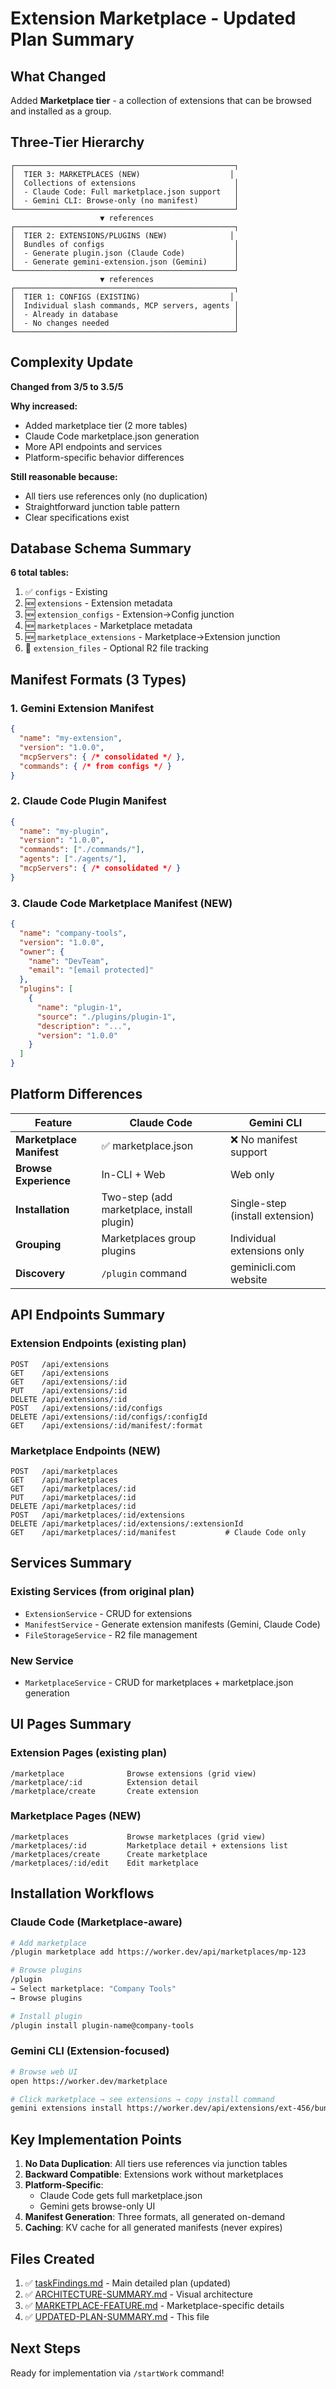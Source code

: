 # Extension Marketplace - Updated Plan Summary

## What Changed

Added **Marketplace tier** - a collection of extensions that can be browsed and installed as a group.

## Three-Tier Hierarchy

```
┌─────────────────────────────────────────────────┐
│  TIER 3: MARKETPLACES (NEW)                    │
│  Collections of extensions                      │
│  - Claude Code: Full marketplace.json support   │
│  - Gemini CLI: Browse-only (no manifest)        │
└─────────────────────────────────────────────────┘
                    ▼ references
┌─────────────────────────────────────────────────┐
│  TIER 2: EXTENSIONS/PLUGINS (NEW)              │
│  Bundles of configs                             │
│  - Generate plugin.json (Claude Code)           │
│  - Generate gemini-extension.json (Gemini)      │
└─────────────────────────────────────────────────┘
                    ▼ references
┌─────────────────────────────────────────────────┐
│  TIER 1: CONFIGS (EXISTING)                    │
│  Individual slash commands, MCP servers, agents │
│  - Already in database                          │
│  - No changes needed                            │
└─────────────────────────────────────────────────┘
```

## Complexity Update

**Changed from 3/5 to 3.5/5**

**Why increased:**
- Added marketplace tier (2 more tables)
- Claude Code marketplace.json generation
- More API endpoints and services
- Platform-specific behavior differences

**Still reasonable because:**
- All tiers use references only (no duplication)
- Straightforward junction table pattern
- Clear specifications exist

## Database Schema Summary

**6 total tables:**
1. ✅ `configs` - Existing
2. 🆕 `extensions` - Extension metadata
3. 🆕 `extension_configs` - Extension→Config junction
4. 🆕 `marketplaces` - Marketplace metadata
5. 🆕 `marketplace_extensions` - Marketplace→Extension junction
6. 🔧 `extension_files` - Optional R2 file tracking

## Manifest Formats (3 Types)

### 1. Gemini Extension Manifest
```json
{
  "name": "my-extension",
  "version": "1.0.0",
  "mcpServers": { /* consolidated */ },
  "commands": { /* from configs */ }
}
```

### 2. Claude Code Plugin Manifest
```json
{
  "name": "my-plugin",
  "version": "1.0.0",
  "commands": ["./commands/"],
  "agents": ["./agents/"],
  "mcpServers": { /* consolidated */ }
}
```

### 3. Claude Code Marketplace Manifest (NEW)
```json
{
  "name": "company-tools",
  "version": "1.0.0",
  "owner": {
    "name": "DevTeam",
    "email": "[email protected]"
  },
  "plugins": [
    {
      "name": "plugin-1",
      "source": "./plugins/plugin-1",
      "description": "...",
      "version": "1.0.0"
    }
  ]
}
```

## Platform Differences

| Feature | Claude Code | Gemini CLI |
|---------|-------------|------------|
| **Marketplace Manifest** | ✅ marketplace.json | ❌ No manifest support |
| **Browse Experience** | In-CLI + Web | Web only |
| **Installation** | Two-step (add marketplace, install plugin) | Single-step (install extension) |
| **Grouping** | Marketplaces group plugins | Individual extensions only |
| **Discovery** | `/plugin` command | geminicli.com website |

## API Endpoints Summary

### Extension Endpoints (existing plan)
```
POST   /api/extensions
GET    /api/extensions
GET    /api/extensions/:id
PUT    /api/extensions/:id
DELETE /api/extensions/:id
POST   /api/extensions/:id/configs
DELETE /api/extensions/:id/configs/:configId
GET    /api/extensions/:id/manifest/:format
```

### Marketplace Endpoints (NEW)
```
POST   /api/marketplaces
GET    /api/marketplaces
GET    /api/marketplaces/:id
PUT    /api/marketplaces/:id
DELETE /api/marketplaces/:id
POST   /api/marketplaces/:id/extensions
DELETE /api/marketplaces/:id/extensions/:extensionId
GET    /api/marketplaces/:id/manifest           # Claude Code only
```

## Services Summary

### Existing Services (from original plan)
- `ExtensionService` - CRUD for extensions
- `ManifestService` - Generate extension manifests (Gemini, Claude Code)
- `FileStorageService` - R2 file management

### New Service
- `MarketplaceService` - CRUD for marketplaces + marketplace.json generation

## UI Pages Summary

### Extension Pages (existing plan)
```
/marketplace              Browse extensions (grid view)
/marketplace/:id          Extension detail
/marketplace/create       Create extension
```

### Marketplace Pages (NEW)
```
/marketplaces             Browse marketplaces (grid view)
/marketplaces/:id         Marketplace detail + extensions list
/marketplaces/create      Create marketplace
/marketplaces/:id/edit    Edit marketplace
```

## Installation Workflows

### Claude Code (Marketplace-aware)
```bash
# Add marketplace
/plugin marketplace add https://worker.dev/api/marketplaces/mp-123

# Browse plugins
/plugin
→ Select marketplace: "Company Tools"
→ Browse plugins

# Install plugin
/plugin install plugin-name@company-tools
```

### Gemini CLI (Extension-focused)
```bash
# Browse web UI
open https://worker.dev/marketplace

# Click marketplace → see extensions → copy install command
gemini extensions install https://worker.dev/api/extensions/ext-456/bundle/gemini
```

## Key Implementation Points

1. **No Data Duplication**: All tiers use references via junction tables
2. **Backward Compatible**: Extensions work without marketplaces
3. **Platform-Specific**:
   - Claude Code gets full marketplace.json
   - Gemini gets browse-only UI
4. **Manifest Generation**: Three formats, all generated on-demand
5. **Caching**: KV cache for all generated manifests (never expires)

## Files Created

1. ✅ [taskFindings.md](./taskFindings.md) - Main detailed plan (updated)
2. ✅ [ARCHITECTURE-SUMMARY.md](./ARCHITECTURE-SUMMARY.md) - Visual architecture
3. ✅ [MARKETPLACE-FEATURE.md](./MARKETPLACE-FEATURE.md) - Marketplace-specific details
4. ✅ [UPDATED-PLAN-SUMMARY.md](./UPDATED-PLAN-SUMMARY.md) - This file

## Next Steps

Ready for implementation via `/startWork` command!

